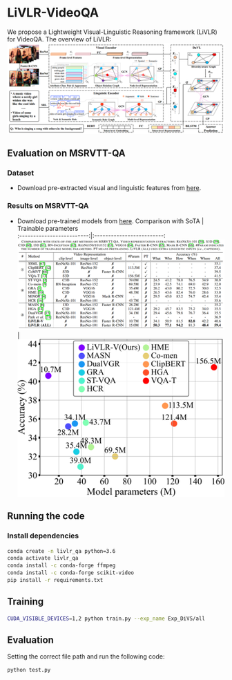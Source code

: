 # LiVLR-VideoQA

We propose a Lightweight Visual-Linguistic Reasoning framework (LiVLR) for VideoQA. 
The overview of LiVLR:
![](./misc/overview.png)

## Evaluation on MSRVTT-QA 
### Dataset 
- Download pre-extracted visual and linguistic features from [here]().

### Results on MSRVTT-QA 
- Download pre-trained models from [here](). 
Comparison with SoTA       | Trainable parameters  
:-------------------------:|:-------------------------:
![](./misc/r_msrvtt-qa.png)  |  ![](./misc/pa.svg)


## Running the code 

### Install dependencies
```bash
conda create -n livlr_qa python=3.6
conda activate livlr_qa
conda install -c conda-forge ffmpeg
conda install -c conda-forge scikit-video
pip install -r requirements.txt
```

## Training
```bash
CUDA_VISIBLE_DEVICES=1,2 python train.py --exp_name Exp_DiVS/all 
```

## Evaluation
Setting the correct file path and run the following code:
```bash
python test.py
```
